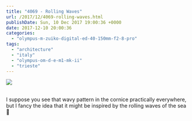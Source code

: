 ```yaml
---
title: "4069 - Rolling Waves"
url: /2017/12/4069-rolling-waves.html
publishDate: Sun, 10 Dec 2017 19:00:36 +0000
date: 2017-12-10 20:00:36
categories: 
  - "olympus-m-zuiko-digital-ed-40-150mm-f2-8-pro"
tags: 
  - "architecture"
  - "italy"
  - "olympus-om-d-e-m1-mk-ii"
  - "trieste"
---
```

<div class="container">
<div class="center"><a target="_blank" href="https://d25zfm9zpd7gm5.cloudfront.net/1200x1200/2017/20170525_174555_lr.jpg"><img class="webfeedsFeaturedVisual" src="https://d25zfm9zpd7gm5.cloudfront.net/0600x0600/2017/20170525_174555_lr.jpg" /></a></div>
</div>
<br />

I suppose you see that wavy pattern in the cornice practically everywhere, but I fancy the idea that it might be inspired by the rolling waves of the sea 🙂
